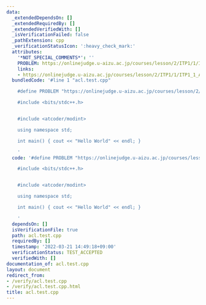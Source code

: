```yaml
---
data:
  _extendedDependsOn: []
  _extendedRequiredBy: []
  _extendedVerifiedWith: []
  _isVerificationFailed: false
  _pathExtension: cpp
  _verificationStatusIcon: ':heavy_check_mark:'
  attributes:
    '*NOT_SPECIAL_COMMENTS*': ''
    PROBLEM: https://onlinejudge.u-aizu.ac.jp/courses/lesson/2/ITP1/1/ITP1_1_A
    links:
    - https://onlinejudge.u-aizu.ac.jp/courses/lesson/2/ITP1/1/ITP1_1_A
  bundledCode: '#line 1 "acl.test.cpp"

    #define PROBLEM "https://onlinejudge.u-aizu.ac.jp/courses/lesson/2/ITP1/1/ITP1_1_A"

    #include <bits/stdc++.h>


    #include <atcoder/modint>

    using namespace std;

    int main() { cout << "Hello World" << endl; }

    '
  code: '#define PROBLEM "https://onlinejudge.u-aizu.ac.jp/courses/lesson/2/ITP1/1/ITP1_1_A"

    #include <bits/stdc++.h>


    #include <atcoder/modint>

    using namespace std;

    int main() { cout << "Hello World" << endl; }

    '
  dependsOn: []
  isVerificationFile: true
  path: acl.test.cpp
  requiredBy: []
  timestamp: '2022-03-21 14:49:18+09:00'
  verificationStatus: TEST_ACCEPTED
  verifiedWith: []
documentation_of: acl.test.cpp
layout: document
redirect_from:
- /verify/acl.test.cpp
- /verify/acl.test.cpp.html
title: acl.test.cpp
---
```

